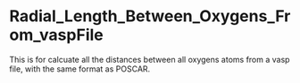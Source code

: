 # Radial_Length_Between_Oxygens_From_vaspFile
This is for calcuate all the distances between all oxygens atoms from a vasp file, with the same format as POSCAR. 
